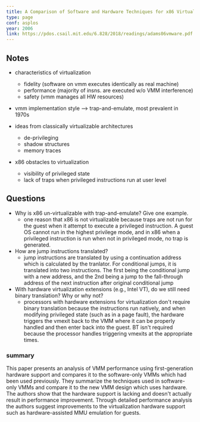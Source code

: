 ```yaml
---
title: A Comparison of Software and Hardware Techniques for x86 Virtualization
type: page
conf: asplos
year: 2006
link: https://pdos.csail.mit.edu/6.828/2018/readings/adams06vmware.pdf
---
```


## Notes

- characteristics of virtualization
  - fidelity (software on vmm executes identically as real machine)
  - performance (majority of insns. are executed w/o VMM interference)
  - safety (vmm manages all HW resources)

- vmm implementation style --> trap-and-emulate, most prevalent in 1970s

- ideas from classically virtualizable architectures
  - de-privileging
  - shadow structures
  - memory traces

- x86 obstacles to virtualization
  - visibility of privileged state
  - lack of traps when privileged instructions run at user level

## Questions

- Why is x86 un-virtualizable with trap-and-emulate? Give one example.
  - one reason that x86 is not virtualizable because traps are not run for the
    guest when it attempt to execute a privileged instruction. A guest OS cannot run in the highest privilege mode, and in x86 when a privileged instruction is run when not in privileged mode, no trap is generated.
- How are jump instructions translated?
  - jump instructions are translated by using a continuation address which is
    calculated by the tranlator. For conditional jumps, it is translated into
    two instructions. The first being the conditional jump with a new address,
    and the 2nd being a jump to the fall-through address of the next instruction
    after original conditional jump
- With hardware virtualization extensions (e.g., Intel VT), do we still need
  binary translation? Why or why not?
    - processors with hardware extensions for virtualization don't require
      binary translation because the instructions run natively, and when
      modifying privileged state (such as in a page fault), the hardware
      triggers the vmexit back to the VMM where it can be properly handled and
      then enter back into the guest. BT isn't required because the processor
      handles triggering vmexits at the appropriate times.


### summary

This paper presents an analysis of VMM performance using first-generation hardware
support and compares it to the software-only VMMs which had been used previously.
They summarize the techniques used in software-only VMMs and compare it to the new
VMM design which uses hardware. The authors show that the hardware support is lacking and doesn't actually result in performance improvement. Through detailed performance analysis the authors suggest improvements to the virtualization hardware support
such as hardware-assisted MMU emulation for guests.
